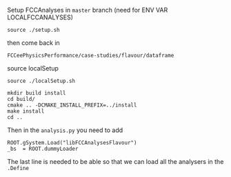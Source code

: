 Setup FCCAnalyses in ```master``` branch (need for ENV VAR LOCALFCCANALYSES)
```
source ./setup.sh
```

then come back in 
```
FCCeePhysicsPerformance/case-studies/flavour/dataframe
```

source localSetup

```
source ./localSetup.sh
```

```
mkdir build install
cd build/
cmake .. -DCMAKE_INSTALL_PREFIX=../install
make install
cd ..
```

Then in the ```analysis.py``` you need to add 

```
ROOT.gSystem.Load("libFCCAnalysesFlavour")
_bs  = ROOT.dummyLoader
```

The last line is needed to be able so that we can load all the analysers in the ```.Define```
